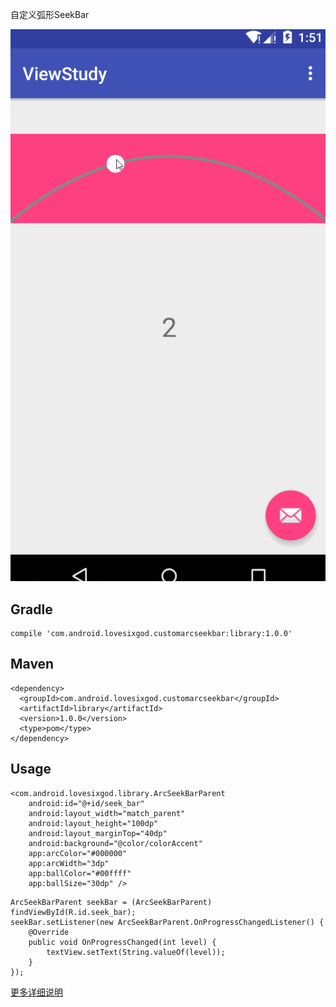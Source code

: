 自定义弧形SeekBar

![](effect.gif)

## Gradle
```
compile 'com.android.lovesixgod.customarcseekbar:library:1.0.0'
```

## Maven
```
<dependency>
  <groupId>com.android.lovesixgod.customarcseekbar</groupId>
  <artifactId>library</artifactId>
  <version>1.0.0</version>
  <type>pom</type>
</dependency>
```

## Usage
```
<com.android.lovesixgod.library.ArcSeekBarParent
    android:id="@+id/seek_bar"
    android:layout_width="match_parent"
    android:layout_height="100dp"
    android:layout_marginTop="40dp"
    android:background="@color/colorAccent"
    app:arcColor="#000000"
    app:arcWidth="3dp"
    app:ballColor="#00ffff"
    app:ballSize="30dp" />
```

```
ArcSeekBarParent seekBar = (ArcSeekBarParent) findViewById(R.id.seek_bar);
seekBar.setListener(new ArcSeekBarParent.OnProgressChangedListener() {
    @Override
    public void OnProgressChanged(int level) {
        textView.setText(String.valueOf(level));
    }
});
```

[更多详细说明](http://lastwarmth.win/2016/04/28/new-seekbar/)
